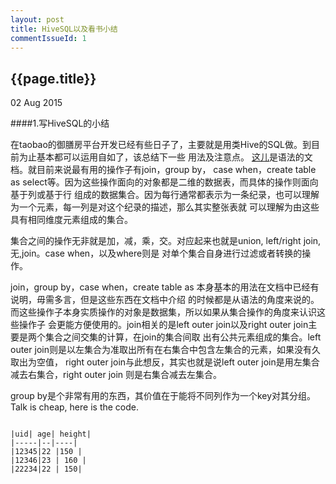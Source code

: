 ```yaml
---
layout: post
title: HiveSQL以及看书小结
commentIssueId: 1
---
```


{{page.title}}
---
<p class='meta'>02 Aug 2015</p>

####1.写HiveSQL的小结

在taobao的御膳房平台开发已经有些日子了，主要就是用类Hive的SQL做。到目前为止基本都可以运用自如了，该总结下一些
用法及注意点。
[这儿](https://docs.aliyun.com/?#/pub/odps/SQL/summary)是语法的文档。就目前来说最有用的操作子有join，group by，
case when，create table as select等。因为这些操作面向的对象都是二维的数据表，而具体的操作则面向基于列或基于行
组成的数据集合。因为每行通常都表示为一条纪录，也可以理解为一个元素，每一列是对这个纪录的描述，那么其实整张表就
可以理解为由这些具有相同维度元素组成的集合。

集合之间的操作无非就是加，减，乘，交。对应起来也就是union, left/right join,无,join。case when，以及where则是
对单个集合自身进行过滤或者转换的操作。

join，group by，case when，create table as 本身基本的用法在文档中已经有说明，毋需多言，但是这些东西在文档中介绍
的时候都是从语法的角度来说的。而这些操作子本身实质操作的对象是数据集，所以如果从集合操作的角度来认识这些操作子
会更能方便使用的。join相关的是left outer join以及right outer join主要是两个集合之间交集的计算，在join的集合间取
出有公共元素组成的集合。left outer join则是以左集合为准取出所有在右集合中包含左集合的元素，如果没有久取出为空值，
right outer join与此想反，其实也就是说left outer join是用左集合减去右集合，right outer join 则是右集合减去左集合。

group by是个非常有用的东西，其价值在于能将不同列作为一个key对其分组。Talk is cheap, here is the code.
```

|uid| age| height| 
|-----|--|----|
|12345|22 |150 |
|12346|23 | 160 |
|22234|22 | 150|

```
